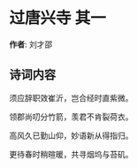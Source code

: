 # 过唐兴寺  其一

**作者**: 刘才邵

## 诗词内容

须应辞职效崔沂，岂合经时直紫微。

领郡尚叨分竹箭，羡君不肯裂荷衣。

高风久已勤山仰，妙语新从得指归。

更待春时稍暄暖，共寻烟坞与苔矶。

